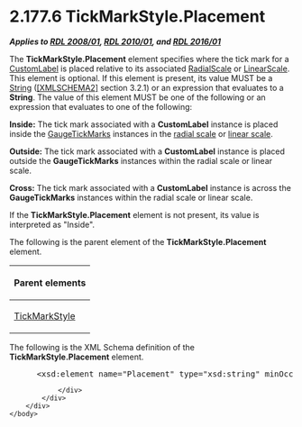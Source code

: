 <html dir="LTR" xmlns:mshelp="http://msdn.microsoft.com/mshelp" xmlns:ddue="http://ddue.schemas.microsoft.com/authoring/2003/5" xmlns:xlink="http://www.w3.org/1999/xlink" xmlns:tool="http://www.microsoft.com/tooltip">
    <head>
        <meta http-equiv="Content-Type" content="text/html; CHARSET=utf-8"></meta>
        <meta name="save" content="history"></meta>
        <title>2.177.6 TickMarkStyle.Placement</title>
        <xml>
            <mshelp:toctitle title="2.177.6 TickMarkStyle.Placement"></mshelp:toctitle>
            <mshelp:rltitle title="[MS-RDL]: TickMarkStyle.Placement"></mshelp:rltitle>
            <mshelp:keyword index="A" term="a505239b-92dc-4d41-8884-c5fe58ca9099"></mshelp:keyword>
            <mshelp:attr name="DCSext.ContentType" value="open specification"></mshelp:attr>
            <mshelp:attr name="AssetID" value="a505239b-92dc-4d41-8884-c5fe58ca9099"></mshelp:attr>
            <mshelp:attr name="TopicType" value="kbRef"></mshelp:attr>
            <mshelp:attr name="DCSext.Title" value="[MS-RDL]: TickMarkStyle.Placement" />
        </xml>
    </head>
    <body>
        <div id="header">
            <h1 class="heading">2.177.6 TickMarkStyle.Placement</h1>
        </div>
        <div id="mainSection">
            <div id="mainBody">
                <div id="allHistory" class="saveHistory"></div>
                <div id="sectionSection0" class="section" name="collapseableSection">
                    

<p><b><i>Applies to </i></b><a href="1e855f94-4617-47e4-b89e-0856c6cb420f.md"><b><i>RDL 2008/01</i></b></a><b><i>,
</i></b><a href="3428e690-a348-4ec7-8a6a-8efb42d2cdee.md"><b><i>RDL 2010/01</i></b></a><b><i>,
and </i></b><a href="52ce3983-2bfc-4e72-9359-42aaf5fe4509.md"><b><i>RDL 2016/01</i></b></a></p>

<p>The <b>TickMarkStyle.Placement</b> element specifies where
the tick mark for a <a href="519139e8-6188-4286-b148-dfd76a0a6be4.md">CustomLabel</a>
is placed relative to its associated <a href="86468d9f-c561-4b50-a689-5dfccfde8495.md">RadialScale</a> or <a href="744f8b40-7ad5-4652-94a1-76ae5df59389.md">LinearScale</a>. This element
is optional. If this element is present, its value MUST be a <a href="1ed81ef3-a683-45e3-aaad-bd2bbe71bc3d.md">String</a> (<a href="https://go.microsoft.com/fwlink/?LinkId=90610">[XMLSCHEMA2]</a> section
3.2.1) or an expression that evaluates to a <b>String</b>. The value of this
element MUST be one of the following or an expression that evaluates to one of
the following:</p>

<p><b>Inside:</b> The tick mark associated with a <b>CustomLabel</b>
instance is placed inside the <a href="85bb1716-e94b-4d9a-97b3-3c681e0c53d5.md">GaugeTickMarks</a> instances
in the <a href="b2482b3f-74ab-4ca8-a9e5-c07955011743.md#gt_c0d060cf-b740-4277-ad99-824fe47581f3">radial scale</a> or <a href="b2482b3f-74ab-4ca8-a9e5-c07955011743.md#gt_f51e929d-5a0e-4c32-a122-ecb22ba2f7b4">linear scale</a>.</p>

<p><b>Outside:</b> The tick mark associated with a <b>CustomLabel</b>
instance is placed outside the <b>GaugeTickMarks</b> instances within the
radial scale or linear scale.</p>

<p><b>Cross:</b> The tick mark associated with a <b>CustomLabel</b>
instance is across the <b>GaugeTickMarks</b> instances within the radial scale
or linear scale.</p>

<p>If the <b>TickMarkStyle.Placement</b> element is not
present, its value is interpreted as &quot;Inside&quot;.</p>

<p>The following is the parent element of the <b>TickMarkStyle.Placement</b>
element.</p>

<table>
 <thead>
  <tr>
   <th>
   <p>Parent elements</p>
   </th>
  </tr>
 </thead>
 <tr>
  <td>
  <p><a href="a7d999ec-edb5-40b9-a4f2-201ea0115806.md">TickMarkStyle</a></p>
  </td>
 </tr>
</table>

<p>The following is the XML Schema definition of the <b>TickMarkStyle.Placement</b>
element.</p>

<dl>
<dd>
<div><pre> &lt;xsd:element name=&quot;Placement&quot; type=&quot;xsd:string&quot; minOccurs=&quot;0&quot;&gt;
</pre></div>
</dd></dl>


                </div>
            </div>
        </div>
    </body>
</html>